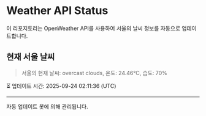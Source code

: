 
# Weather API Status

이 리포지토리는 OpenWeather API를 사용하여 서울의 날씨 정보를 자동으로 업데이트합니다.

## 현재 서울 날씨
> 서울의 현재 날씨: overcast clouds, 온도: 24.46°C, 습도: 70%

⏳ 업데이트 시간: 2025-09-24 02:11:36 (UTC)

---
자동 업데이트 봇에 의해 관리됩니다.
